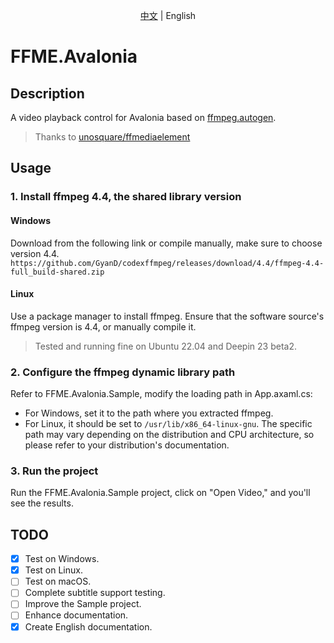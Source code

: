<p align="center"><a href="Readme.md">中文</a> | English</p>

# FFME.Avalonia

## Description

A video playback control for Avalonia based on [ffmpeg.autogen](https://github.com/Ruslan-B/FFmpeg.AutoGen).
> Thanks to [unosquare/ffmediaelement](https://github.com/unosquare/ffmediaelement)

## Usage

### 1. Install ffmpeg 4.4, the shared library version

#### Windows

Download from the following link or compile manually, make sure to choose version 4.4.
`https://github.com/GyanD/codexffmpeg/releases/download/4.4/ffmpeg-4.4-full_build-shared.zip`

#### Linux

Use a package manager to install ffmpeg. Ensure that the software source's ffmpeg version is 4.4, or manually compile it.
> Tested and running fine on Ubuntu 22.04 and Deepin 23 beta2.

### 2. Configure the ffmpeg dynamic library path

Refer to FFME.Avalonia.Sample, modify the loading path in App.axaml.cs:
   - For Windows, set it to the path where you extracted ffmpeg.
   - For Linux, it should be set to `/usr/lib/x86_64-linux-gnu`. The specific path may vary depending on the distribution and CPU architecture, so please refer to your distribution's documentation.

### 3. Run the project

Run the FFME.Avalonia.Sample project, click on "Open Video," and you'll see the results.

## TODO

- [x] Test on Windows.
- [x] Test on Linux.
- [ ] Test on macOS.
- [ ] Complete subtitle support testing.
- [ ] Improve the Sample project.
- [ ] Enhance documentation.
- [x] Create English documentation.